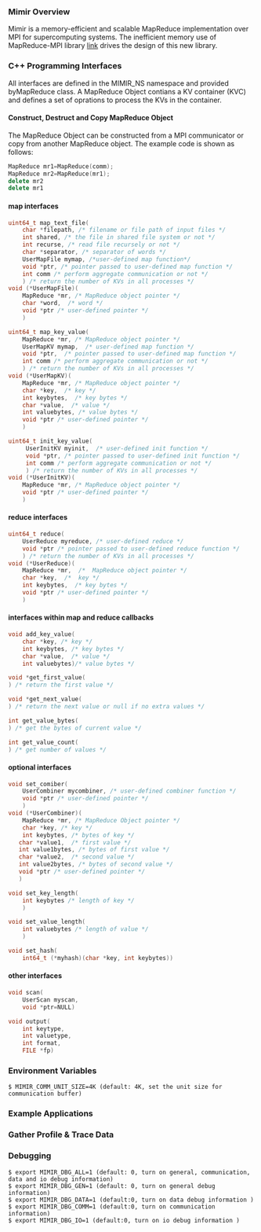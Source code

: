 ### Mimir Overview ###

Mimir is a memory-efficient and scalable MapReduce implementation over MPI for supercomputing systems. The inefficient memory use of MapReduce-MPI library [link](http://mapreduce.sandia.gov/) drives the design of this new library.

### C++ Programming Interfaces ###
All interfaces are defined in the MIMIR\_NS namespace and provided byMapReduce class. A MapReduce Object contians a KV container (KVC) and defines a set of oprations to process the KVs in the container.

#### Construct, Destruct and Copy MapReduce Object ####
The MapReduce Object can be constructed from a MPI communicator or copy from another MapReduce object. The example code is shown as follows:
```c++
MapReduce mr1=MapReduce(comm);
MapReduce mr2=MapReduce(mr1);
delete mr2
delete mr1
```

#### map interfaces ####
```c++
uint64_t map_text_file(
    char *filepath, /* filename or file path of input files */
    int shared, /* the file in shared file system or not */
    int recurse, /* read file recursely or not */
    char *separator, /* separator of words */
    UserMapFile mymap, /*user-defined map function*/
    void *ptr, /* pointer passed to user-defined map function */ 
    int comm /* perform aggregate communication or not */
    ) /* return the number of KVs in all processes */
void (*UserMapFile)(
    MapReduce *mr, /* MapReduce object pointer */
    char *word,  /* word */
    void *ptr /* user-defined pointer */
    )
```

```c++
uint64_t map_key_value(
    MapReduce *mr, /* MapReduce object pointer */ 
    UserMapKV mymap,  /* user-defined map function */
    void *ptr,  /* pointer passed to user-defined map function */
    int comm /* perform aggregate communication or not */
    ) /* return the number of KVs in all processes */
void (*UserMapKV)(
    MapReduce *mr, /* MapReduce object pointer */
    char *key,  /* key */
    int keybytes,  /* key bytes */
    char *value,  /* value */
    int valuebytes, /* value bytes */
    void *ptr /* user-defined pointer */
    )
```

```c++
uint64_t init_key_value(
     UserInitKV myinit,  /* user-defined init function */
     void *ptr, /* pointer passed to user-defined init function */
     int comm /* perform aggregate communication or not */
     ) /* return the number of KVs in all processes */
void (*UserInitKV)(
    MapReduce *mr, /* MapReduce object pointer */ 
    void *ptr /* user-defined pointer */
    )
```

#### reduce interfaces ####

```c++
uint64_t reduce(
    UserReduce myreduce, /* user-defined reduce */ 
    void *ptr /* pointer passed to user-defined reduce function */
    ) /* return the number of KVs in all processes */
void (*UserReduce)(
    MapReduce *mr,  /*  MapReduce object pointer */
    char *key,  /*  key */
    int keybytes,  /* key bytes */
    void *ptr /* user-defined pointer */
    )
```

#### interfaces within map and reduce callbacks ####
```c++
void add_key_value(
    char *key, /* key */
    int keybytes, /* key bytes */
    char *value,  /* value */
    int valuebytes)/* value bytes */
```

```c++
void *get_first_value(
) /* return the first value */ 
```

```c++
void *get_next_value(
) /* return the next value or null if no extra values */
```

```c++
int get_value_bytes(
) /* get the bytes of current value */
```

```c++
int get_value_count(
) /* get number of values */
```

#### optional interfaces ####

```c++
void set_comiber(
    UserCombiner mycombiner, /* user-defined combiner function */
    void *ptr /* user-defined pointer */
    )
void (*UserCombiner)(
    MapReduce *mr, /* MapReduce Object pointer */
    char *key, /* key */
    int keybytes, /* bytes of key */
   char *value1,  /* first value */
   int value1bytes, /* bytes of first value */
   char *value2,  /* second value */
   int value2bytes, /* bytes of second value */
   void *ptr /* user-defined pointer */
   )
```

```c++
void set_key_length(
    int keybytes /* length of key */
    )
```

```c++
void set_value_length(
    int valuebytes /* length of value */
    )
```

```c++
void set_hash(
    int64_t (*myhash)(char *key, int keybytes))
```

#### other interfaces ####
```c++
void scan(
    UserScan myscan, 
    void *ptr=NULL)
```

```c++
void output(
    int keytype, 
    int valuetype, 
    int format, 
    FILE *fp) 
```

### Environment Variables ###
```
$ MIMIR_COMM_UNIT_SIZE=4K (default: 4K, set the unit size for communication buffer)
```

### Example Applications ###


### Gather Profile & Trace Data ###


### Debugging ###
```
$ export MIMIR_DBG_ALL=1 (default: 0, turn on general, communication, data and io debug information)
$ export MIMIR_DBG_GEN=1 (default: 0, turn on general debug information)
$ export MIMIR_DBG_DATA=1 (default:0, turn on data debug information )
$ export MIMIR_DBG_COMM=1 (default:0, turn on communication information)
$ export MIMIR_DBG_IO=1 (default:0, turn on io debug information )
```
